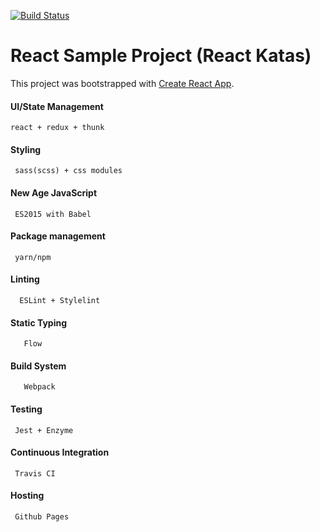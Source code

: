  [![Build Status](https://travis-ci.org/bobbyquennell/reactkatas.svg?branch=master)](https://travis-ci.org/bobbyquennell/reactkatas)
 
React Sample Project (React Katas)
===================
This project was bootstrapped with [Create React App](https://github.com/facebookincubator/create-react-app).

#### UI/State Management
    react + redux + thunk
#### Styling
     sass(scss) + css modules
#### New Age JavaScript
     ES2015 with Babel
#### Package management
     yarn/npm
#### Linting
      ESLint + Stylelint
#### Static Typing
       Flow
#### Build System
       Webpack
#### Testing
     Jest + Enzyme
#### Continuous Integration
     Travis CI
#### Hosting
     Github Pages
